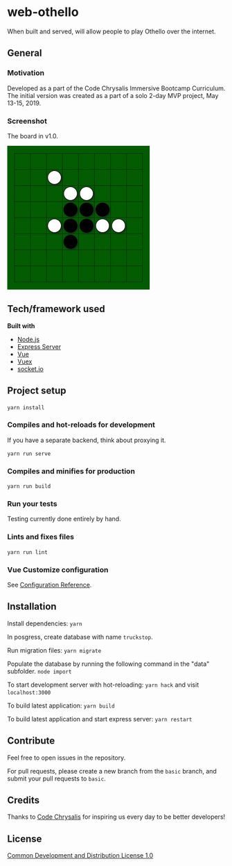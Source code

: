 # web-othello
When built and served, will allow people to play Othello over the internet.

## General
### Motivation

Developed as a part of the Code Chrysalis Immersive Bootcamp Curriculum. The initial version was created as a part of a solo 2-day MVP project, May 13-15, 2019.

### Screenshot
The board in v1.0.

![Front](./img/othello-screen.png)

## Tech/framework used

<b>Built with</b>
- [Node.js](https://nodejs.org/en/)
- [Express Server](https://expressjs.com/)
- [Vue](https://vuejs.org/)
- [Vuex](https://vuex.vuejs.org/)
- [socket.io](https://socket.io)


## Project setup
```
yarn install
```

### Compiles and hot-reloads for development
If you have a separate backend, think about proxying it.
```
yarn run serve
```

### Compiles and minifies for production
```
yarn run build
```

### Run your tests
Testing currently done entirely by hand.

### Lints and fixes files
```
yarn run lint
```

### Vue Customize configuration
See [Configuration Reference](https://cli.vuejs.org/config/).





## Installation

Install dependencies:
`yarn`

In posgress, create database with name `truckstop`.

Run migration files:
`yarn migrate`

Populate the database by running the following command in the "data" subfolder.
`node import`

To start development server with hot-reloading:
`yarn hack`
and visit `localhost:3000`

To build latest application:
`yarn build`

To build latest application and start express server:
`yarn restart`

## Contribute

Feel free to open issues in the repository.

For pull requests, please create a new branch from the `basic` branch, and submit your pull requests to `basic`.

## Credits

Thanks to [Code Chrysalis](https://github.com/codechrysalis) for inspiring us every day to be better developers!

## License

[Common Development and Distribution License 1.0](https://opensource.org/licenses/CDDL-1.0)
